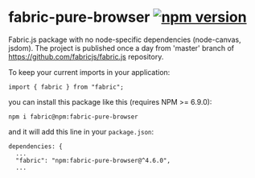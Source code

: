 # fabric-pure-browser [![npm version](https://badge.fury.io/js/fabric-pure-browser.svg)](https://badge.fury.io/js/fabric-pure-browser)

Fabric.js package with no node-specific dependencies (node-canvas, jsdom). The project is published once a day from 'master' branch of https://github.com/fabricjs/fabric.js repository.

To keep your current imports in your application:
```
import { fabric } from "fabric";
```
you can install this package like this (requires NPM >= 6.9.0):
```
npm i fabric@npm:fabric-pure-browser
```
and it will add this line in your `package.json`:
```
dependencies: {
  ...
  "fabric": "npm:fabric-pure-browser@^4.6.0",
  ...
```

